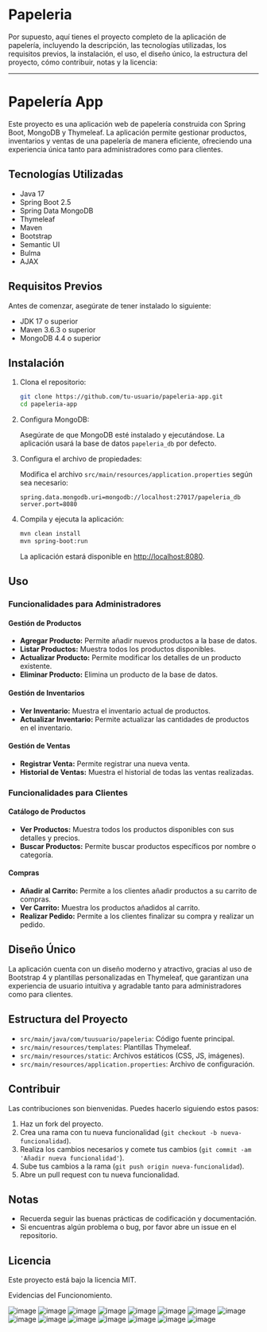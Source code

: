 # Papeleria
Por supuesto, aquí tienes el proyecto completo de la aplicación de papelería, incluyendo la descripción, las tecnologías utilizadas, los requisitos previos, la instalación, el uso, el diseño único, la estructura del proyecto, cómo contribuir, notas y la licencia:

---

# Papelería App

Este proyecto es una aplicación web de papelería construida con Spring Boot, MongoDB y Thymeleaf. La aplicación permite gestionar productos, inventarios y ventas de una papelería de manera eficiente, ofreciendo una experiencia única tanto para administradores como para clientes.

## Tecnologías Utilizadas

- Java 17
- Spring Boot 2.5
- Spring Data MongoDB
- Thymeleaf
- Maven
- Bootstrap 
- Semantic UI
- Bulma
- AJAX

## Requisitos Previos

Antes de comenzar, asegúrate de tener instalado lo siguiente:

- JDK 17 o superior
- Maven 3.6.3 o superior
- MongoDB 4.4 o superior

## Instalación

1. Clona el repositorio:

    ```bash
    git clone https://github.com/tu-usuario/papeleria-app.git
    cd papeleria-app
    ```

2. Configura MongoDB:

    Asegúrate de que MongoDB esté instalado y ejecutándose. La aplicación usará la base de datos `papeleria_db` por defecto.

3. Configura el archivo de propiedades:

    Modifica el archivo `src/main/resources/application.properties` según sea necesario:

    ```properties
    spring.data.mongodb.uri=mongodb://localhost:27017/papeleria_db
    server.port=8080
    ```

4. Compila y ejecuta la aplicación:

    ```bash
    mvn clean install
    mvn spring-boot:run
    ```

    La aplicación estará disponible en [http://localhost:8080](http://localhost:8080).

## Uso

### Funcionalidades para Administradores

#### Gestión de Productos

- **Agregar Producto:** Permite añadir nuevos productos a la base de datos.
- **Listar Productos:** Muestra todos los productos disponibles.
- **Actualizar Producto:** Permite modificar los detalles de un producto existente.
- **Eliminar Producto:** Elimina un producto de la base de datos.

#### Gestión de Inventarios

- **Ver Inventario:** Muestra el inventario actual de productos.
- **Actualizar Inventario:** Permite actualizar las cantidades de productos en el inventario.

#### Gestión de Ventas

- **Registrar Venta:** Permite registrar una nueva venta.
- **Historial de Ventas:** Muestra el historial de todas las ventas realizadas.

### Funcionalidades para Clientes

#### Catálogo de Productos

- **Ver Productos:** Muestra todos los productos disponibles con sus detalles y precios.
- **Buscar Productos:** Permite buscar productos específicos por nombre o categoría.

#### Compras

- **Añadir al Carrito:** Permite a los clientes añadir productos a su carrito de compras.
- **Ver Carrito:** Muestra los productos añadidos al carrito.
- **Realizar Pedido:** Permite a los clientes finalizar su compra y realizar un pedido.

## Diseño Único

La aplicación cuenta con un diseño moderno y atractivo, gracias al uso de Bootstrap 4 y plantillas personalizadas en Thymeleaf, que garantizan una experiencia de usuario intuitiva y agradable tanto para administradores como para clientes.

## Estructura del Proyecto

- `src/main/java/com/tuusuario/papeleria`: Código fuente principal.
- `src/main/resources/templates`: Plantillas Thymeleaf.
- `src/main/resources/static`: Archivos estáticos (CSS, JS, imágenes).
- `src/main/resources/application.properties`: Archivo de configuración.

## Contribuir

Las contribuciones son bienvenidas. Puedes hacerlo siguiendo estos pasos:

1. Haz un fork del proyecto.
2. Crea una rama con tu nueva funcionalidad (`git checkout -b nueva-funcionalidad`).
3. Realiza los cambios necesarios y comete tus cambios (`git commit -am 'Añadir nueva funcionalidad'`).
4. Sube tus cambios a la rama (`git push origin nueva-funcionalidad`).
5. Abre un pull request con tu nueva funcionalidad.

## Notas

- Recuerda seguir las buenas prácticas de codificación y documentación.
- Si encuentras algún problema o bug, por favor abre un issue en el repositorio.

## Licencia

Este proyecto está bajo la licencia MIT.

Evidencias del Funcionomiento.

![image](https://github.com/UTS23/Papeleria/assets/112002842/bf47de45-2776-4120-8450-a26a83542f78)
![image](https://github.com/UTS23/Papeleria/assets/112002842/4805fe1c-ffb0-4304-b80d-cc6dea9bb2a9)
![image](https://github.com/UTS23/Papeleria/assets/112002842/8eb85ecd-0036-4e71-9220-776277649156)
![image](https://github.com/UTS23/Papeleria/assets/112002842/3246e65d-95cd-4203-aa43-9224a8f08aa6)
![image](https://github.com/UTS23/Papeleria/assets/112002842/ad8859aa-9ed8-4209-848c-5d571a8335f7)
![image](https://github.com/UTS23/Papeleria/assets/112002842/4fe5265c-beaa-442c-a97b-613ab3c2ce7f)
![image](https://github.com/UTS23/Papeleria/assets/112002842/3c74e196-3e1f-49d8-bd04-eebf424f1af6)
![image](https://github.com/UTS23/Papeleria/assets/112002842/eec68264-0340-43a2-8361-33cc9ae27f55)
![image](https://github.com/UTS23/Papeleria/assets/112002842/fc8ea004-7e81-4661-b1ac-f06f947cf629)
![image](https://github.com/UTS23/Papeleria/assets/112002842/8f18857b-5c04-4505-aac7-e54633402e80)
![image](https://github.com/UTS23/Papeleria/assets/112002842/acd3a1be-92d4-44a4-a245-c978166c58b2)
![image](https://github.com/UTS23/Papeleria/assets/112002842/235ad6ca-b6dc-47cc-a56a-946840953845)
![image](https://github.com/UTS23/Papeleria/assets/112002842/da93e129-ebba-4b01-8277-c4fa989bb620)
![image](https://github.com/UTS23/Papeleria/assets/112002842/db9ce8e9-0dd7-428f-a6bb-62c080d6ee59)
![image](https://github.com/UTS23/Papeleria/assets/112002842/6473619a-e5b4-4187-b00b-c0ae740e8f90)







